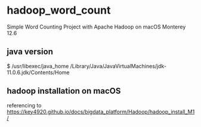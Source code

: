 # hadoop_word_count
Simple Word Counting Project with Apache Hadoop on macOS Monterey 12.6

## java version
$ /usr/libexec/java_home
/Library/Java/JavaVirtualMachines/jdk-11.0.6.jdk/Contents/Home

## hadoop installation on macOS
referencing to https://key4920.github.io/docs/bigdata_platform/Hadoop/hadoop_install_M1/
